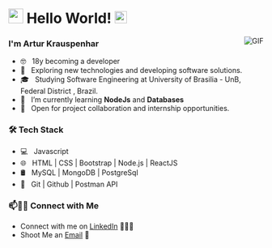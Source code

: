 # <img src="https://github.com/Shiv-sharma-111/Shiv-sharma-111/blob/master/Assets/Hi.gif" width="29px"> Hello World!&nbsp;<img src="https://github.com/Shiv-sharma-111/Shiv-sharma-111/blob/master/Assets/Earth.gif" width="24px">

<img align="right" alt="GIF" src="https://raw.githubusercontent.com/haoruilee/haoruilee/master/pic/pusheencode.gif" />

### I'm Artur Krauspenhar

- 🤓 &nbsp; 18y becoming a developer
- 🤔 &nbsp; Exploring new technologies and developing software solutions.
- 🎓 &nbsp; Studying Software Engineering at University of Brasilia - UnB, Federal District , Brazil.
- 🌱 &nbsp; I’m currently learning **NodeJs** and **Databases**
- 👀 &nbsp; Open for project collaboration and internship opportunities. 

<h3>🛠 Tech Stack</h3>

- 💻 &nbsp; Javascript 
- 🌐 &nbsp; HTML | CSS | Bootstrap | Node.js | ReactJS
- 🛢 &nbsp; MySQL | MongoDB | PostgreSql
- 🔧 &nbsp; Git | Github | Postman API

<!-- ![github stats](https://github-readme-stats.vercel.app/api?username=Arturhk05&show_icons=true&theme=radical) -->

### 📫🤝🏻 Connect with Me

 - Connect with me on [LinkedIn](https://www.linkedin.com/in/arturkraus/) 👨🏻‍💻
 - Shoot Me an [Email](mailto:arturkrauspenhar@hotmail.com) 💌

<!--[![Mail Badge](https://img.shields.io/badge/-arturkrauspenhar@hotmail.com-c14438?style=flat-square&logo=Gmail&logoColor=white&link=mailto:arturkrauspenhar@hotmail.com)](mailto:arturkrauspenhar@hotmail.com)-->
